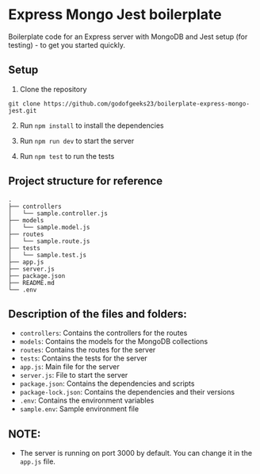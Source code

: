 # Express Mongo Jest boilerplate

Boilerplate code for an Express server with MongoDB and Jest setup (for testing) - to get you started quickly.


## Setup

1. Clone the repository

```
git clone https://github.com/godofgeeks23/boilerplate-express-mongo-jest.git
```

2. Run `npm install` to install the dependencies

3. Run `npm run dev` to start the server
4. Run `npm test` to run the tests


## Project structure for reference

```
.
├── controllers
│   └── sample.controller.js
├── models
│   └── sample.model.js
├── routes
│   └── sample.route.js
├── tests
│   └── sample.test.js
├── app.js
├── server.js
├── package.json
├── README.md
└── .env
```


## Description of the files and folders:

- `controllers`: Contains the controllers for the routes
- `models`: Contains the models for the MongoDB collections
- `routes`: Contains the routes for the server
- `tests`: Contains the tests for the server
- `app.js`: Main file for the server
- `server.js`: File to start the server
- `package.json`: Contains the dependencies and scripts
- `package-lock.json`: Contains the dependencies and their versions
- `.env`: Contains the environment variables
- `sample.env`: Sample environment file

## NOTE:

- The server is running on port 3000 by default. You can change it in the `app.js` file.
